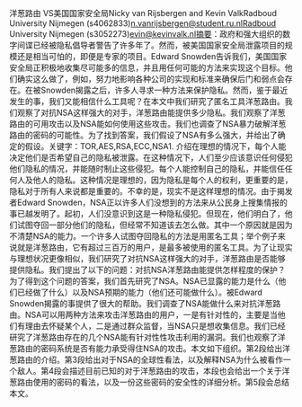 洋葱路由 VS美国国家安全局Nicky van Rijsbergen and Kevin ValkRadboud University Nijmegen (s4062833)n.vanrijsbergen@student.ru.nlRadboud University Nijmegen (s3052273)evin@kevinvalk.nl摘要：政府和强大组织的数字间谍已经被隐私倡导者警告了许多年了。然而，被美国国家安全局泄露项目的规模还是相当可怕的，即便是专家的项目。Edward Snowden告诉我们，美国国家安全局正积极地收集尽可能多的信息，并且用任何可能的方法来实现这个目标。他们确实这么做了，例如，努力地影响各种公司的实现和标准来确保后门和弱点会存在。在被Snowden揭露之后，许多人寻求一种方法来保护隐私。然而，鉴于最近发生的事，我们又能相信什么工具呢？在本文中我们研究了匿名工具洋葱路由。我们观察了对抗NSA这样强大的对手，洋葱路由能提供多少隐私。我们观察了洋葱路由的可用攻击以及NSA能如何使用这些攻击。我们也调查了NSA暴力破解洋葱路由的密码的可能性。为了找到答案，我们假设了NSA有多么强大，并给出了确定的假设。关键字：TOR,AES,RSA,ECC,NSA1. 介绍在理想的情况下，每个人能决定他们是否希望自己的隐私被泄露。在这种情况下，人们至少应该意识任何侵犯他们隐私的情况，并能随时制止这些侵犯。每个人能控制自己的隐私，并能信任任何人及他人的隐私。这种情况是理想的，因为隐私是每个人的权利，更重要的是，隐私对于所有人来说都是重要的。不幸的是，现实不是这样理想的情况。由于揭发者Edward Snowden，NSA正以许多人们没想到的方法来从公民身上搜集情报的事已越发明了。起初，人们没意识到这是一种隐私侵犯。但现在，他们明白了，他们试图夺回一部分他们的隐私，但经常不知道该去怎么做。其中一个原因就是因为不清楚NSA的能力。一个许多人试图夺回隐私的方法是用匿名工具；举个例子来说就是洋葱路由，它有超过三百万的用户，是最多被使用的匿名工具。为了让现实与理想状况更像相似，我们研究了对抗NSA这样强大的对手，洋葱路由是否能够提供隐私。我们提出了以下的问题：对抗NSA洋葱路由能提供怎样程度的保护？为了得到这个问题的答案，我们首先研究了NSA。NSA已显露的能力是什么（他们已经做了什么）以及NSA预期的能力（他们还可能做什么）。被Edward Snowden揭露的事提供了很大的帮助。我们调查了NSA能做什么来对抗洋葱路由。NSA可以用两种方法来攻击洋葱路由的用户，一是有针对性的，主要是当他们有理由去怀疑某个人，二是通过群众监督，当NSA只是想收集信息。我们已经研究了洋葱路由存在的几个NSA能有针对性性攻击利用的漏洞。我们也观察了洋葱路由的密码系统是否有能力承受得住NSA的攻击。本文如下组织。第2段给出洋葱路由的介绍。第3段给出对于NSA的全球性看法，以及解释NSA为什么被看作一个敌人。第4段会描述目前已知的对于洋葱路由的攻击，本段也会给出一个关于洋葱路由使用的密码的看法，以及一份这些密码的安全性的详细分析。第5段会总结本文。
